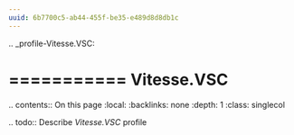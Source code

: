```yaml
---
uuid: 6b7700c5-ab44-455f-be35-e489d8d8db1c
---
```

.. _profile-Vitesse.VSC:

===========
Vitesse.VSC
===========

.. contents:: On this page
    :local:
    :backlinks: none
    :depth: 1
    :class: singlecol

.. todo::
    Describe *Vitesse.VSC* profile


